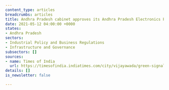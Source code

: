 ```yaml
---
content_type: articles
breadcrumbs: articles
title: Andhra Pradesh cabinet approves its Andhra Pradesh Electronics Policy 2021-24
date: 2021-05-12 04:00:00 +0000
states:
- Andhra Pradesh
sectors:
- Industrial Policy and Business Regulations
- Infrastructure and Governance
subsectors: []
sources:
- name: Times of India
  url: https://timesofindia.indiatimes.com/city/vijayawada/green-signal-to-aps-new-electronic-policy/articleshow/82393454.cms
details: []
is_newsletter: false

---
```

